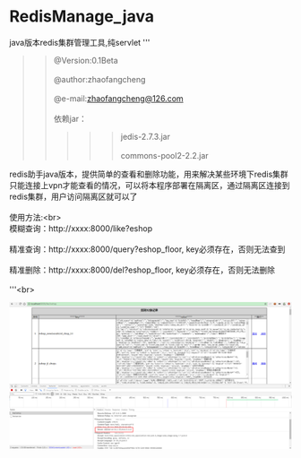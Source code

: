 # RedisManage_java
java版本redis集群管理工具,纯servlet
'''
>>@Version:0.1Beta<br>  
>>@author:zhaofangcheng<br>    
>>@e-mail:zhaofangcheng@126.com<br>  
>>依赖jar：<br>  
>>>>>jedis-2.7.3.jar<br>  
>>>>>commons-pool2-2.2.jar <br>  

redis助手java版本，提供简单的查看和删除功能，用来解决某些环境下redis集群只能连接上vpn才能查看的情况，可以将本程序部署在隔离区，通过隔离区连接到redis集群，用户访问隔离区就可以了<br>  
使用方法:\<br>  
         模糊查询：http://xxxx:8000/like?eshop<br>  
         精准查询：http://xxxx:8000/query?eshop_floor, key必须存在，否则无法查到<br>  
         精准删除：http://xxxx:8000/del?eshop_floor, key必须存在，否则无法删除<br>  
'''\<br>  

![Alt text](https://github.com/zhaofangcheng/RedisManage/blob/master/redisManage.png)
